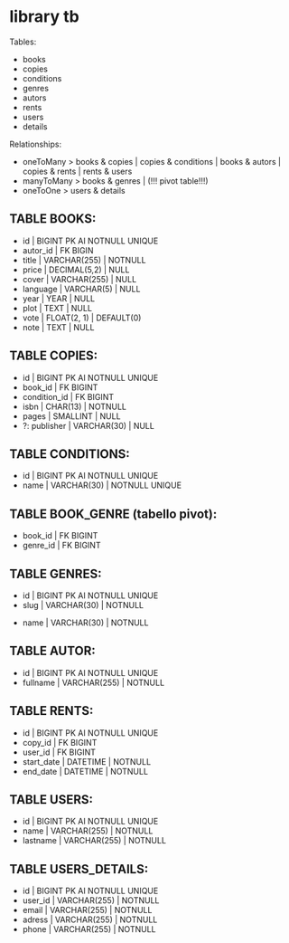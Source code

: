 # library tb

Tables:
- books
- copies
- conditions
- genres
- autors
- rents
- users
- details

Relationships:
- oneToMany > books & copies | copies & conditions | books & autors | copies & rents | rents & users 
- manyToMany > books & genres | (!!! pivot table!!!)
- oneToOne > users & details


## TABLE BOOKS:
- id            | BIGINT PK AI NOTNULL UNIQUE
- autor_id      | FK BIGIN <!--  FK = FOREING KWEY - CHIAVE ESTERNA -->
- title         | VARCHAR(255) | NOTNULL
- price         | DECIMAL(5,2) | NULL
- cover         | VARCHAR(255) | NULL
- language      | VARCHAR(5) | NULL
- year          | YEAR | NULL
- plot          | TEXT | NULL
- vote          | FLOAT(2, 1) | DEFAULT(0)
- note          | TEXT | NULL

## TABLE COPIES:
- id             | BIGINT PK AI NOTNULL UNIQUE
- book_id        | FK BIGINT <!--  FK = FOREING KWEY - CHIAVE ESTERNA -->
- condition_id   | FK BIGINT <!--  FK = FOREING KWEY - CHIAVE ESTERNA -->
- isbn           | CHAR(13) | NOTNULL
- pages          | SMALLINT | NULL
- ?: publisher   | VARCHAR(30) | NULL

## TABLE CONDITIONS:
- id        | BIGINT PK AI NOTNULL UNIQUE
- name      | VARCHAR(30) | NOTNULL UNIQUE 

## TABLE BOOK_GENRE (tabello pivot):
- book_id        | FK BIGINT <!--  FK = FOREING KWEY - CHIAVE ESTERNA -->
- genre_id       | FK BIGINT <!--  FK = FOREING KWEY - CHIAVE ESTERNA -->

## TABLE GENRES:
- id        | BIGINT PK AI NOTNULL UNIQUE
- slug      | VARCHAR(30) | NOTNULL 
<!-- 
nome di genre che comprende due generi - esempio:
amore e polizia
amore_e_polizia  
-->
- name      | VARCHAR(30) | NOTNULL

## TABLE AUTOR:
- id        | BIGINT PK AI NOTNULL UNIQUE
- fullname  | VARCHAR(255) | NOTNULL


## TABLE RENTS:
- id           | BIGINT PK AI NOTNULL UNIQUE
- copy_id      | FK BIGINT <!--  FK = FOREING KWEY - CHIAVE ESTERNA -->
- user_id       | FK BIGINT <!--  FK = FOREING KWEY - CHIAVE ESTERNA -->
- start_date   | DATETIME | NOTNULL
- end_date     | DATETIME | NOTNULL

## TABLE USERS:
- id          | BIGINT PK AI NOTNULL UNIQUE
- name        | VARCHAR(255) | NOTNULL
- lastname    | VARCHAR(255) | NOTNULL

## TABLE USERS_DETAILS:
- id          | BIGINT PK AI NOTNULL UNIQUE
- user_id     | VARCHAR(255) | NOTNULL
- email       | VARCHAR(255) | NOTNULL
- adress | VARCHAR(255) | NOTNULL
- phone | VARCHAR(255) | NOTNULL


